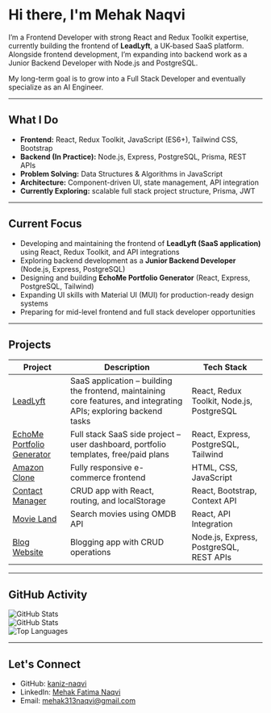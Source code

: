 # Hi there, I'm Mehak Naqvi

I’m a Frontend Developer with strong React and Redux Toolkit expertise, currently building the frontend of **LeadLyft**, a UK-based SaaS platform. Alongside frontend development, I’m expanding into backend work as a Junior Backend Developer with Node.js and PostgreSQL.  

My long-term goal is to grow into a Full Stack Developer and eventually specialize as an AI Engineer.

---

## What I Do

- **Frontend:** React, Redux Toolkit, JavaScript (ES6+), Tailwind CSS, Bootstrap  
- **Backend (In Practice):** Node.js, Express, PostgreSQL, Prisma, REST APIs  
- **Problem Solving:** Data Structures & Algorithms in JavaScript  
- **Architecture:** Component-driven UI, state management, API integration  
- **Currently Exploring:** scalable full stack project structure, Prisma, JWT

---

## Current Focus

- Developing and maintaining the frontend of **LeadLyft (SaaS application)** using React, Redux Toolkit, and API integrations  
- Exploring backend development as a **Junior Backend Developer** (Node.js, Express, PostgreSQL)  
- Designing and building **EchoMe Portfolio Generator** (React, Express, PostgreSQL, Tailwind)  
- Expanding UI skills with Material UI (MUI) for production-ready design systems  
- Preparing for mid-level frontend and full stack developer opportunities

---

## Projects

| Project | Description | Tech Stack |
|---------|-------------|------------|
| [LeadLyft](leadlyft.com) | SaaS application – building the frontend, maintaining core features, and integrating APIs; exploring backend tasks | React, Redux Toolkit, Node.js, PostgreSQL |
| [EchoMe Portfolio Generator](https://github.com/kaniz-naqvi/EchoMe) | Full stack SaaS side project – user dashboard, portfolio templates, free/paid plans | React, Express, PostgreSQL, Tailwind |
| [Amazon Clone](https://github.com/kaniz-naqvi/Amazon) | Fully responsive e-commerce frontend | HTML, CSS, JavaScript |
| [Contact Manager](https://github.com/kaniz-naqvi/Contact-Manager) | CRUD app with React, routing, and localStorage | React, Bootstrap, Context API |
| [Movie Land](https://github.com/kaniz-naqvi/Movie-App) | Search movies using OMDB API | React, API Integration |
| [Blog Website](https://github.com/kaniz-naqvi/LikhSpire) | Blogging app with CRUD operations | Node.js, Express, PostgreSQL, REST APIs |

---

## GitHub Activity

![GitHub Stats](https://github-readme-stats.vercel.app/api?username=kaniz-naqvi&show_icons=true&hide_border=true&count_private=true)  
![GitHub Stats](https://github-readme-stats.vercel.app/api?username=kaniz-naqvi&show_icons=true&hide_border=true&count_private=true)  
![Top Languages](https://github-readme-stats.vercel.app/api/top-langs/?username=kaniz-naqvi&layout=compact&hide_border=true)  

---

## Let's Connect

- GitHub: [kaniz-naqvi](https://github.com/kaniz-naqvi)  
- LinkedIn: [Mehak Fatima Naqvi](https://www.linkedin.com/in/mehak-fatima-naqvi/)  
- Email: mehak313naqvi@gmail.com  
